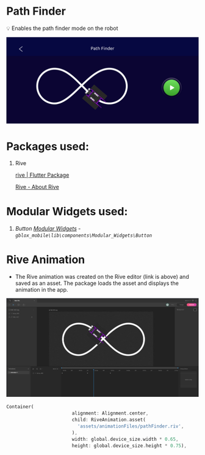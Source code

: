 # Path Finder

<aside>
💡 Enables the path finder mode on the robot

</aside>

![Untitled](Path%20Finder%20927e9f212df34670b4441b5e50dec734/Untitled.png)

# Packages used:

1. Rive
    
    [rive | Flutter Package](https://pub.dev/packages/rive)
    
    [Rive - About Rive](https://rive.app/)
    

# Modular Widgets used:

1. *Button [Modular Widgets](Modular%20Widgets%2072c25ed16f334935a10e40f350c66396.md)  - `gblox_mobile\lib\components\Modular_Widgets\Button`*

# Rive Animation

- The Rive animation was created on the Rive editor (link is above) and saved as an asset. The package loads the asset and displays the animation in the app.

![Untitled](Path%20Finder%20927e9f212df34670b4441b5e50dec734/Untitled%201.png)

```dart
Container(
                        alignment: Alignment.center,
                        child: RiveAnimation.asset(
                          'assets/animationFiles/pathFinder.riv',
                        ),
                        width: global.device_size.width * 0.65,
                        height: global.device_size.height * 0.75),
```